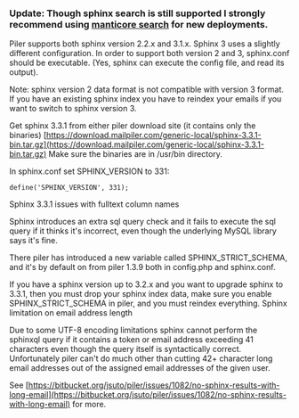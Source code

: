 ### Update: Though sphinx search is still supported I strongly recommend using [manticore search](/manticore-search/) for new deployments.

Piler supports both sphinx version 2.2.x and 3.1.x. Sphinx 3 uses a slightly different configuration. In order to support both version 2 and 3, sphinx.conf should be executable. (Yes, sphinx can execute the config file, and read its output).

Note: sphinx version 2 data format is not compatible with version 3 format. If you have an existing sphinx index you have to reindex your emails if you want to switch to sphinx version 3.

Get sphinx 3.3.1 from either piler download site (it contains only the binaries) [https://download.mailpiler.com/generic-local/sphinx-3.3.1-bin.tar.gz](https://download.mailpiler.com/generic-local/sphinx-3.3.1-bin.tar.gz) Make sure the binaries are in /usr/bin directory.

In sphinx.conf set SPHINX_VERSION to 331:

```
define('SPHINX_VERSION', 331);
```

Sphinx 3.3.1 issues with fulltext column names

Sphinx introduces an extra sql query check and it fails to execute the sql query if it thinks it's incorrect, even though the underlying MySQL library says it's fine.

There piler has introduced a new variable called SPHINX_STRICT_SCHEMA, and it's by default on from piler 1.3.9 both in config.php and sphinx.conf.

If you have a sphinx version up to 3.2.x and you want to upgrade sphinx to 3.3.1, then you must drop your sphinx index data, make sure you enable SPHINX_STRICT_SCHEMA in piler, and you must reindex everything.
Sphinx limitation on email address length

Due to some UTF-8 encoding limitations sphinx cannot perform the sphinxql query if it contains a token or email address exceeding 41 characters even though the query itself is syntactically correct. Unfortunately piler can't do much other than cutting 42+ character long email addresses out of the assigned email addresses of the given user.

See [https://bitbucket.org/jsuto/piler/issues/1082/no-sphinx-results-with-long-email](https://bitbucket.org/jsuto/piler/issues/1082/no-sphinx-results-with-long-email) for more.
